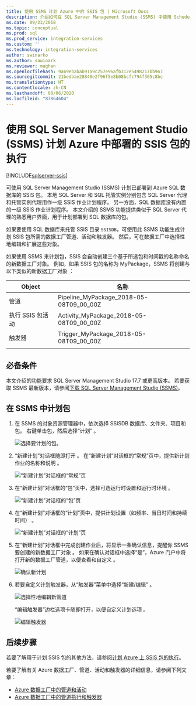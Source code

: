 ```yaml
---
title: 使用 SSMS 计划 Azure 中的 SSIS 包 | Microsoft Docs
description: 介绍如何在 SQL Server Management Studio (SSMS) 中使用 Schedule 命令计划部署到 Azure SQL 数据库的 SSIS 包。
ms.date: 09/23/2018
ms.topic: conceptual
ms.prod: sql
ms.prod_service: integration-services
ms.custom: ''
ms.technology: integration-services
author: swinarko
ms.author: sawinark
ms.reviewer: maghan
ms.openlocfilehash: 9a69ebabab91a9c257e96afb312e5498217bb967
ms.sourcegitcommit: 21bedbae28840e2f96f5e8b08bcfc794f305c8bc
ms.translationtype: HT
ms.contentlocale: zh-CN
ms.lasthandoff: 08/06/2020
ms.locfileid: "87864604"
---
```

# <a name="schedule-the-execution-of-ssis-packages-deployed-in-azure-with-sql-server-management-studio-ssms"></a>使用 SQL Server Management Studio (SSMS) 计划 Azure 中部署的 SSIS 包的执行

[!INCLUDE[sqlserver-ssis](../../includes/applies-to-version/sqlserver-ssis.md)]



可使用 SQL Server Management Studio (SSMS) 计划已部署到 Azure SQL 数据库的 SSIS 包。 本地 SQL Server 和 SQL 托管实例分别包含 SQL Server 代理和托管实例代理用作一级 SSIS 作业计划程序。 另一方面，SQL 数据库没有内置的一级 SSIS 作业计划程序。 本文介绍的 SSMS 功能提供类似于 SQL Server 代理的熟悉用户界面，用于计划部署到 SQL 数据库的包。

如果要使用 SQL 数据库来托管 SSIS 目录 `SSISDB`，可使用此 SSMS 功能生成计划 SSIS 包所需的数据工厂管道、活动和触发器。 然后，可在数据工厂中选择性地编辑和扩展这些对象。

如果使用 SSMS 来计划包，SSIS 会自动创建三个基于所选包和时间戳的名称命名的新数据工厂对象。 例如，如果 SSIS 包的名称为 MyPackage，SSMS 将创建与以下类似的新数据工厂对象  ：

| Object | 名称 |
|---|---|
| 管道 | Pipeline_MyPackage_2018-05-08T09_00_00Z  |
| 执行 SSIS 包活动 | Activity_MyPackage_2018-05-08T09_00_00Z  |
| 触发器 | Trigger_MyPackage_2018-05-08T09_00_00Z  |
|||

## <a name="prerequisites"></a>必备条件

本文介绍的功能要求 SQL Server Management Studio 17.7 或更高版本。 若要获取 SSMS 最新版本，请参阅[下载 SQL Server Management Studio (SSMS)](../../ssms/download-sql-server-management-studio-ssms.md)。

## <a name="schedule-a-package-in-ssms"></a>在 SSMS 中计划包

1. 在 SSMS 的对象资源管理器中，依次选择 SSISDB 数据库、文件夹、项目和包。 右键单击包，然后选择“计划”  。

    ![选择要计划的包。](media/ssis-azure-schedule-packages-ssms/schedule-ssms-image1-schedule.png)

2. “新建计划”对话框随即打开  。 在“新建计划”对话框的“常规”页中，提供新计划作业的名称和说明   。

    ![“新建计划”对话框的“常规”页](media/ssis-azure-schedule-packages-ssms/schedule-ssms-image2-new-schedule.png)

3. 在“新建计划”对话框的“包”页中，选择可选运行时设置和运行时环境   。

    ![“新建计划”对话框的“包”页](media/ssis-azure-schedule-packages-ssms/schedule-ssms-image3-new-schedule2.png)

4. 在“新建计划”对话框的“计划”页中，提供计划设置（如频率、当日时间和持续时间）   。

    ![“新建计划”对话框的“计划”页](media/ssis-azure-schedule-packages-ssms/schedule-ssms-image4-new-schedule3.png)

5. 在“新建计划”对话框中完成创建作业后，将显示一条确认信息，提醒你 SSMS 要创建的新数据工厂对象  。 如果在确认对话框中选择“是”，Azure 门户中将打开新的数据工厂管道，以便查看和自定义  。

    ![确认新计划](media/ssis-azure-schedule-packages-ssms/schedule-ssms-image5-confirmation.png)

6. 若要自定义计划触发器，从“触发器”菜单中选择“新建/编辑”   。

    ![选择性地编辑新管道](media/ssis-azure-schedule-packages-ssms/schedule-ssms-image6-edit.png)

    “编辑触发器”边栏选项卡随即打开，以便自定义计划选项  。

    ![编辑触发器](media/ssis-azure-schedule-packages-ssms/schedule-ssms-image7-edit2.png)

## <a name="next-steps"></a>后续步骤

若要了解用于计划 SSIS 包的其他方法，请参阅[计划 Azure 上 SSIS 包的执行](ssis-azure-schedule-packages.md)。

若要了解有关 Azure 数据工厂、管道、活动和触发器的详细信息，请参阅下列文章：
-   [Azure 数据工厂中的管道和活动](https://docs.microsoft.com/azure/data-factory/concepts-pipelines-activities)
-   [Azure 数据工厂中的管道执行和触发器](https://docs.microsoft.com/azure/data-factory/concepts-pipeline-execution-triggers)
